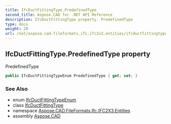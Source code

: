 ```yaml
---
title: IfcDuctFittingType.PredefinedType
second_title: Aspose.CAD for .NET API Reference
description: IfcDuctFittingType property. PredefinedType
type: docs
weight: 20
url: /net/aspose.cad.fileformats.ifc.ifc2x3.entities/ifcductfittingtype/predefinedtype/
---
```

## IfcDuctFittingType.PredefinedType property

PredefinedType

```csharp
public IfcDuctFittingTypeEnum PredefinedType { get; set; }
```

### See Also

* enum [IfcDuctFittingTypeEnum](../../../aspose.cad.fileformats.ifc.ifc2x3.types/ifcductfittingtypeenum/)
* class [IfcDuctFittingType](../)
* namespace [Aspose.CAD.FileFormats.Ifc.IFC2X3.Entities](../../ifcductfittingtype/)
* assembly [Aspose.CAD](../../../)


